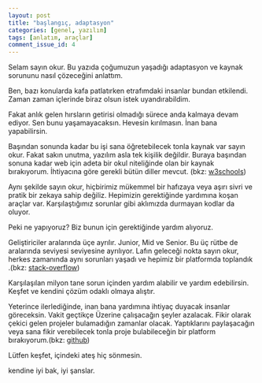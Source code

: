 ```yaml
---
layout: post
title: "başlangıç, adaptasyon"
categories: [genel, yazılım]
tags: [anlatım, araçlar]
comment_issue_id: 4
---
```


Selam sayın okur. Bu yazıda çoğumuzun yaşadığı adaptasyon ve kaynak sorununu nasıl çözeceğini anlattım.

Ben, bazı konularda kafa patlatırken etrafımdaki insanlar bundan etkilendi. Zaman zaman içlerinde biraz olsun istek uyandırabildim.

Fakat anlık gelen hırsların getirisi olmadığı sürece anda kalmaya devam ediyor. Sen bunu yaşamayacaksın. Hevesin kırılmasın. İnan bana yapabilirsin.

Başından sonunda kadar bu işi sana öğretebilecek tonla kaynak var sayın okur. Fakat sakın unutma, yazılım asla tek kişilik değildir. Buraya başından sonuna kadar web için adeta bir okul niteliğinde olan bir kaynak bırakıyorum. İhtiyacına göre gerekli bütün diller mevcut. (bkz: [w3schools](https://w3schools.com))

Aynı şekilde sayın okur, hiçbirimiz mükemmel bir hafızaya veya aşırı sivri ve pratik bir zekaya sahip değiliz. Hepimizin gerektiğinde yardımına koşan araçlar var. Karşılaştığımız sorunlar gibi aklımızda durmayan kodlar da oluyor.

Peki ne yapıyoruz? Biz bunun için gerektiğinde yardım alıyoruz.

Geliştiriciler aralarında üçe ayrılır. Junior, Mid ve Senior. Bu üç rütbe de aralarında seviyesi seviyesine ayrılıyor. Lafın geleceği nokta sayın okur, herkes zamanında aynı sorunları yaşadı ve hepimiz bir platformda toplandık .(bkz: [stack-overflow](https://stackoverflow.com))

Karşılaşılan milyon tane sorun içinden yardım alabilir ve yardım edebilirsin. Keşfet ve kendini çözüm odaklı olmaya alıştır.

Yeterince ilerlediğinde, inan bana yardımına ihtiyaç duyacak insanlar göreceksin. Vakit geçtikçe Üzerine çalışacağın şeyler azalacak. Fikir olarak çekici gelen projeler bulamadığın zamanlar olacak. Yaptıklarını paylaşacağın veya sana fikir verebilecek tonla proje bulabileceğin bir platform bırakıyorum.(bkz: [github](https://github.com))

Lütfen keşfet, içindeki ateş hiç sönmesin.

kendine iyi bak, iyi şanslar.
